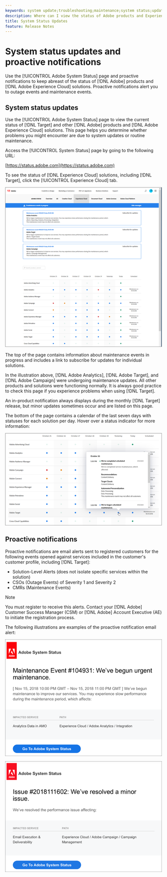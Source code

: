 ```yaml
---
keywords: system update;troubleshooting;maintenance;system status;update status
description: Where can I view the status of Adobe products and Experience Cloud solutions?
title: System Status Updates
feature: Release Notes
---
```


# System status updates and proactive notifications

Use the [!UICONTROL Adobe System Status] page and proactive notifications to keep abreast of the status of [!DNL Adobe] products and [!DNL Adobe Experience Cloud] solutions. Proactive notifications alert you to outage events and maintenance events.

## System status updates

Use the [!UICONTROL Adobe System Status] page to view the current status of [!DNL Target] and other [!DNL Adobe] products and [!DNL Adobe Experience Cloud] solutions. This page helps you determine whether problems you might encounter are due to system updates or routine maintenance.

Access the [!UICONTROL System Status] page by going to the following URL:

[https://status.adobe.com](https://status.adobe.com)

To see the status of [!DNL Experience Cloud] solutions, including [!DNL Target], click the [!UICONTROL Experience Cloud] tab.

![](assets/system_status.png)

The top of the page contains information about maintenance events in progress and includes a link to subscribe for updates for individual solutions.

In the illustration above, [!DNL Adobe Analytics], [!DNL Adobe Target], and [!DNL Adobe Campaign] were undergoing maintenance updates. All other products and solutions were functioning normally. It is always good practice to check this page if you experience problems when using [!DNL Target].

An in-product notification always displays during the monthly [!DNL Target] release, but minor updates sometimes occur and are listed on this page.

The bottom of the page contains a calendar of the last seven days with statuses for each solution per day. Hover over a status indicator for more information:

![](assets/system_status_indicator.png)

## Proactive notifications

Proactive notifications are email alerts sent to registered customers for the following events opened against services included in the customer's customer profile, including [!DNL Target]:

* Solution-Level Alerts (does not isolate specific services within the solution)
* CSOs (Outage Events) of Severity 1 and Severity 2
* CMRs (Maintenance Events)

>[!NOTE]
>
>You must register to receive this alerts. Contact your [!DNL Adobe] Customer Success Manager (CSM) or [!DNL Adobe] Account Executive (AE) to initiate the registration process.

The following illustrations are examples of the proactive notification email alert:

![Proactive notification 1](/help/r-release-notes/assets/proactive-notification-1.png)

![Proactive notification 2](/help/r-release-notes/assets/proactive-notification-2.png)